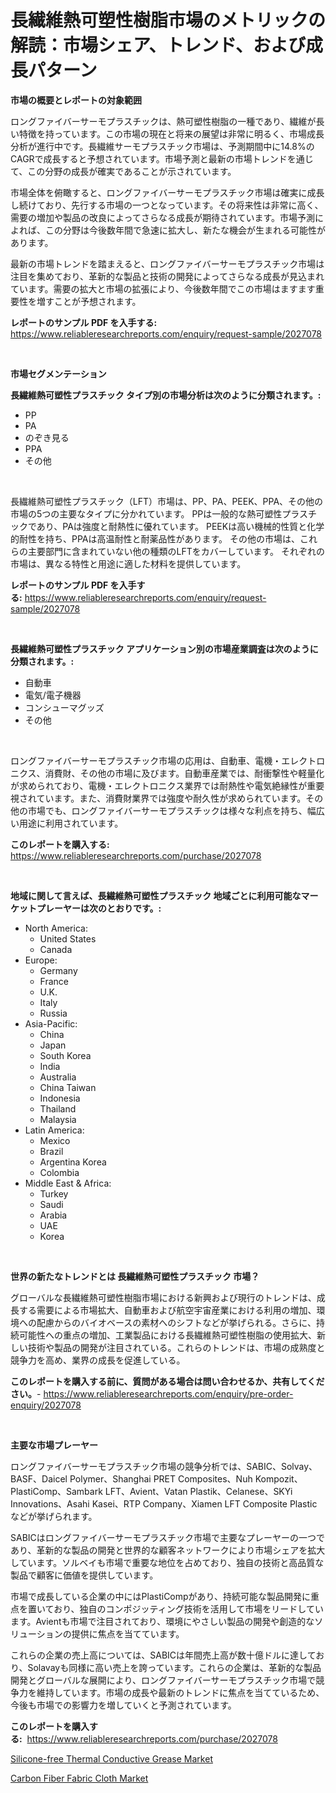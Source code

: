 <p><h1>長繊維熱可塑性樹脂市場のメトリックの解読：市場シェア、トレンド、および成長パターン</h1></p><p><strong>市場の概要とレポートの対象範囲</strong></p>
<p><p>ロングファイバーサーモプラスチックは、熱可塑性樹脂の一種であり、繊維が長い特徴を持っています。この市場の現在と将来の展望は非常に明るく、市場成長分析が進行中です。長繊維サーモプラスチック市場は、予測期間中に14.8%のCAGRで成長すると予想されています。市場予測と最新の市場トレンドを通じて、この分野の成長が確実であることが示されています。</p><p>市場全体を俯瞰すると、ロングファイバーサーモプラスチック市場は確実に成長し続けており、先行する市場の一つとなっています。その将来性は非常に高く、需要の増加や製品の改良によってさらなる成長が期待されています。市場予測によれば、この分野は今後数年間で急速に拡大し、新たな機会が生まれる可能性があります。</p><p>最新の市場トレンドを踏まえると、ロングファイバーサーモプラスチック市場は注目を集めており、革新的な製品と技術の開発によってさらなる成長が見込まれています。需要の拡大と市場の拡張により、今後数年間でこの市場はますます重要性を増すことが予想されます。</p></p>
<p><strong>レポートのサンプル PDF を入手する:</strong> <a href="https://www.reliableresearchreports.com/enquiry/request-sample/2027078">https://www.reliableresearchreports.com/enquiry/request-sample/2027078</a></p>
<p>&nbsp;</p>
<p><strong>市場セグメンテーション</strong></p>
<p><strong>長繊維熱可塑性プラスチック タイプ別の市場分析は次のように分類されます。:</strong></p>
<p><ul><li>PP</li><li>PA</li><li>のぞき見る</li><li>PPA</li><li>その他</li></ul></p>
<p>&nbsp;</p>
<p><p>長繊維熱可塑性プラスチック（LFT）市場は、PP、PA、PEEK、PPA、その他の市場の5つの主要なタイプに分かれています。 PPは一般的な熱可塑性プラスチックであり、PAは強度と耐熱性に優れています。 PEEKは高い機械的性質と化学的耐性を持ち、PPAは高温耐性と耐薬品性があります。 その他の市場は、これらの主要部門に含まれていない他の種類のLFTをカバーしています。 それぞれの市場は、異なる特性と用途に適した材料を提供しています。</p></p>
<p><strong>レポートのサンプル PDF を入手する:</strong>&nbsp;<a href="https://www.reliableresearchreports.com/enquiry/request-sample/2027078">https://www.reliableresearchreports.com/enquiry/request-sample/2027078</a></p>
<p>&nbsp;</p>
<p><strong> 長繊維熱可塑性プラスチック アプリケーション別の市場産業調査は次のように分類されます。:</strong></p>
<p><ul><li>自動車</li><li>電気/電子機器</li><li>コンシューマグッズ</li><li>その他</li></ul></p>
<p>&nbsp;</p>
<p><p>ロングファイバーサーモプラスチック市場の応用は、自動車、電機・エレクトロニクス、消費財、その他の市場に及びます。自動車産業では、耐衝撃性や軽量化が求められており、電機・エレクトロニクス業界では耐熱性や電気絶縁性が重要視されています。また、消費財業界では強度や耐久性が求められています。その他の市場でも、ロングファイバーサーモプラスチックは様々な利点を持ち、幅広い用途に利用されています。</p></p>
<p><strong>このレポートを購入する:</strong>&nbsp; <a href="https://www.reliableresearchreports.com/purchase/2027078">https://www.reliableresearchreports.com/purchase/2027078</a></p>
<p>&nbsp;</p>
<p><strong>地域に関して言えば、長繊維熱可塑性プラスチック 地域ごとに利用可能なマーケットプレーヤーは次のとおりです。:</strong></p>
<p><ul>
    <li>
        North America:
        <ul>
            <li>United States</li>
            <li>Canada</li>
        </ul>
    </li>
    <li>
        Europe:
        <ul>
            <li>Germany</li>
            <li>France</li>
            <li>U.K.</li>
            <li>Italy</li>
            <li>Russia</li>
        </ul>
    </li>
    <li>
        Asia-Pacific:
        <ul>
            <li>China</li>
            <li>Japan</li>
            <li>South Korea</li>
            <li>India</li>
            <li>Australia</li>
            <li>China Taiwan</li>
            <li>Indonesia</li>
            <li>Thailand</li>
            <li>Malaysia</li>
        </ul>
    </li>
    <li>
        Latin America:
        <ul>
            <li>Mexico</li>
            <li>Brazil</li>
            <li>Argentina Korea</li>
            <li>Colombia</li>
        </ul>
    </li>
    <li>
        Middle East & Africa:
        <ul>
            <li>Turkey</li>
            <li>Saudi</li>
            <li>Arabia</li>
            <li>UAE</li>
            <li>Korea</li>
        </ul>
    </li>
    </ul></p>
<p>&nbsp;</p>
<p><strong>世界の新たなトレンドとは 長繊維熱可塑性プラスチック 市場？</strong></p>
<p><p>グローバルな長繊維熱可塑性樹脂市場における新興および現行のトレンドは、成長する需要による市場拡大、自動車および航空宇宙産業における利用の増加、環境への配慮からのバイオベースの素材へのシフトなどが挙げられる。さらに、持続可能性への重点の増加、工業製品における長繊維熱可塑性樹脂の使用拡大、新しい技術や製品の開発が注目されている。これらのトレンドは、市場の成熟度と競争力を高め、業界の成長を促進している。</p></p>
<p><strong>このレポートを購入する前に、質問がある場合は問い合わせるか、共有してください。</strong>- <a href="https://www.reliableresearchreports.com/enquiry/pre-order-enquiry/2027078">https://www.reliableresearchreports.com/enquiry/pre-order-enquiry/2027078</a></p>
<p>&nbsp;</p>
<p><strong>主要な市場プレーヤー</strong></p>
<p><p>ロングファイバーサーモプラスチック市場の競争分析では、SABIC、Solvay、BASF、Daicel Polymer、Shanghai PRET Composites、Nuh Kompozit、PlastiComp、Sambark LFT、Avient、Vatan Plastik、Celanese、SKYi Innovations、Asahi Kasei、RTP Company、Xiamen LFT Composite Plasticなどが挙げられます。 </p><p>SABICはロングファイバーサーモプラスチック市場で主要なプレーヤーの一つであり、革新的な製品の開発と世界的な顧客ネットワークにより市場シェアを拡大しています。ソルベイも市場で重要な地位を占めており、独自の技術と高品質な製品で顧客に価値を提供しています。</p><p>市場で成長している企業の中にはPlastiCompがあり、持続可能な製品開発に重点を置いており、独自のコンポジッティング技術を活用して市場をリードしています。Avientも市場で注目されており、環境にやさしい製品の開発や創造的なソリューションの提供に焦点を当てています。</p><p>これらの企業の売上高については、SABICは年間売上高が数十億ドルに達しており、Solavayも同様に高い売上を誇っています。これらの企業は、革新的な製品開発とグローバルな展開により、ロングファイバーサーモプラスチック市場で競争力を維持しています。市場の成長や最新のトレンドに焦点を当てているため、今後も市場での影響力を増していくと予測されています。</p></p>
<p><strong>このレポートを購入する:</strong>&nbsp;&nbsp;<a href="https://www.reliableresearchreports.com/purchase/2027078">https://www.reliableresearchreports.com/purchase/2027078</a></p>
<p><p><a href="https://github.com/Glendatilghmankmgz0rbhwpy/Market-Research-Report-List-1/blob/main/silicone-free-thermal-conductive-grease-market.md">Silicone-free Thermal Conductive Grease Market</a></p><p><a href="https://butternut-bug-553.notion.site/Carbon-Fiber-Fabric-Cloth-Market-Challenges-Opportunities-and-Growth-Drivers-and-Major-Market-Pla-49fdb86f07e14a7aaaf4a0fc0558a3e2">Carbon Fiber Fabric Cloth Market</a></p></p>